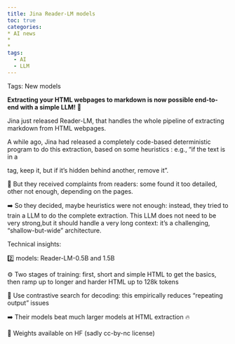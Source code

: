 ```yaml
---
title: Jina Reader-LM models
toc: true
categories: 
* AI news
* 
* 
tags:
  - AI
  - LLM
---
```



Tags: New models

**Extracting your HTML webpages to markdown is now possible end-to-end with a simple LLM! 👏**

Jina just released Reader-LM, that handles the whole pipeline of extracting markdown from HTML webpages. 

A while ago, Jina had released a completely code-based deterministic program to do this extraction, based on some heuristics : e.g., “if the text is in a <p> tag, keep it, but if it’s hidden behind another, remove it”.

🤔 But they received complaints from readers: some found it too detailed, other not enough, depending on the pages. 

➡️ So they decided, maybe heuristics were not enough: instead, they tried to train a LLM to do the complete extraction. This LLM does not need to be very strong,but it should handle a very long context: it’s a challenging, “shallow-but-wide” architecture.

Technical insights:

2️⃣ models: Reader-LM-0.5B and 1.5B

⚙️ Two stages of training: first, short and simple HTML to get the basics, then ramp up to longer and harder HTML up to 128k tokens

🔎 Use contrastive search for decoding: this empirically reduces “repeating output” issues

➡️ Their models beat much larger models at HTML extraction 🔥

🤗 Weights available on HF (sadly cc-by-nc license)